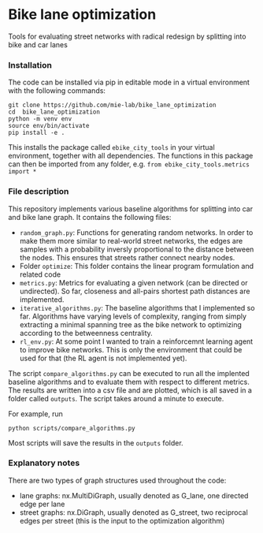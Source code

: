 # Bike lane optimization

Tools for evaluating street networks with radical redesign by splitting into bike and car lanes

### Installation


The code can be installed via pip in editable mode in a virtual environment with the following commands:

```
git clone https://github.com/mie-lab/bike_lane_optimization
cd  bike_lane_optimization
python -m venv env
source env/bin/activate
pip install -e .
````

This installs the package called `ebike_city_tools` in your virtual environment, together with all dependencies. 
The functions in this package can then be imported from any folder, e.g. `from ebike_city_tools.metrics import *`

### File description

This repository implements various baseline algorithms for splitting into car and bike lane graph. It contains the following files:

* `random_graph.py`: Functions for generating random networks. In order to make them more similar to real-world street networks, the edges are samples with a probability inversly proportional to the distance between the nodes. This ensures that streets rather connect nearby nodes. 
* Folder `optimize`: This folder contains the linear program formulation and related code
* `metrics.py`: Metrics for evaluating a given network (can be directed or undirected). So far, closeness and all-pairs shortest path distances are implemented.
* `iterative_algorithms.py`: The baseline algorithms that I implemented so far. Algorithms have varying levels of complexity, ranging from simply extracting a minimal spanning tree as the bike network to optimizing according to the betweenness centrality.
* `rl_env.py`: At some point I wanted to train a reinforcemnt learning agent to improve bike networks. This is only the environment that could be used for that (the RL agent is not implemented yet).

The script `compare_algorithms.py` can be executed to run all the implented baseline algorithms and to evaluate them with respect to different metrics. The results are written into a csv file and are plotted, which is all saved in a folder called `outputs`. The script takes around a minute to execute.

For example, run 
```
python scripts/compare_algorithms.py
```

Most scripts will save the results in the `outputs` folder.

### Explanatory notes

There are two types of graph structures used throughout the code:
* lane graphs: nx.MultiDiGraph, usually denoted as G_lane, one directed edge per lane
* street graphs: nx.DiGraph, usually denoted as G_street, two reciprocal edges per street (this is the input to the optimization algorithm)